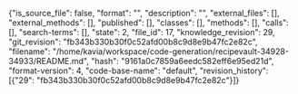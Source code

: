 {"is_source_file": false, "format": "", "description": "", "external_files": [], "external_methods": [], "published": [], "classes": [], "methods": [], "calls": [], "search-terms": [], "state": 2, "file_id": 17, "knowledge_revision": 29, "git_revision": "fb343b330b30f0c52afd00b8c9d8e9b47fc2e82c", "filename": "/home/kavia/workspace/code-generation/recipevault-34928-34933/README.md", "hash": "9161a0c7859a6eedc582eff6e95ed21d", "format-version": 4, "code-base-name": "default", "revision_history": [{"29": "fb343b330b30f0c52afd00b8c9d8e9b47fc2e82c"}]}